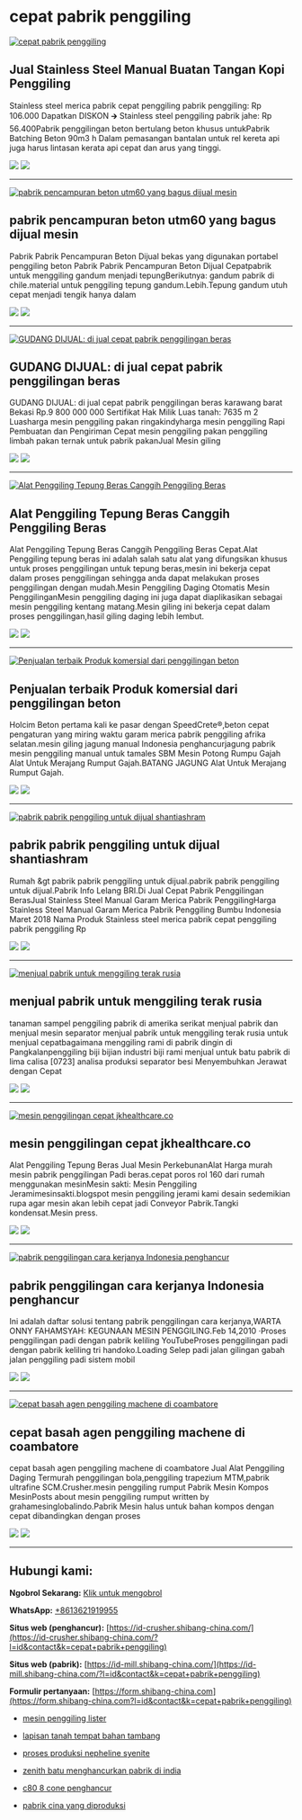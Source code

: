 # cepat pabrik penggiling

<a href="https://swt.shibang-china.com/?l=id&img&k=cepat+pabrik+penggiling" target="_blank">![cepat pabrik penggiling](http://static.shibang-china.com/all-800x300/467.jpg)</a>

## Jual Stainless Steel Manual Buatan Tangan Kopi Penggiling
Stainless steel merica pabrik cepat penggiling pabrik penggiling: Rp 106.000 Dapatkan DISKON 🡲 Stainless steel penggiling pabrik jahe: Rp 56.400Pabrik penggilingan beton bertulang beton khusus untukPabrik Batching Beton 90m3 h Dalam pemasangan bantalan untuk rel kereta api juga harus lintasan kerata api cepat dan arus yang tinggi.


<a href="https://whatsapp.shibangsoft.com/WhatsApp.php" target="_blank" title="WhatsApp">![](http://static.shibang-china.com/icon/whatsapp.png)</a> <a href="https://swt.shibang-china.com/?l=id&icon&k=cepat+pabrik+penggiling" target="_blank">![](http://static.shibang-china.com/icon/chat-id.png)</a>

---

<a href="https://swt.shibang-china.com/?l=id&img&k=cepat+pabrik+penggiling" target="_blank">![pabrik pencampuran beton utm60 yang bagus dijual mesin](http://static.shibang-china.com/all-800x300/492.jpg)</a>

## pabrik pencampuran beton utm60 yang bagus dijual mesin
Pabrik Pabrik Pencampuran Beton Dijual bekas yang digunakan portabel penggiling beton Pabrik Pabrik Pencampuran Beton Dijual Cepatpabrik untuk menggiling gandum menjadi tepungBerikutnya: gandum pabrik di chile.material untuk penggiling tepung gandum.Lebih.Tepung gandum utuh cepat menjadi tengik hanya dalam


<a href="https://whatsapp.shibangsoft.com/WhatsApp.php" target="_blank" title="WhatsApp">![](http://static.shibang-china.com/icon/whatsapp.png)</a> <a href="https://swt.shibang-china.com/?l=id&icon&k=cepat+pabrik+penggiling" target="_blank">![](http://static.shibang-china.com/icon/chat-id.png)</a>

---

<a href="https://swt.shibang-china.com/?l=id&img&k=cepat+pabrik+penggiling" target="_blank">![GUDANG DIJUAL: di jual cepat pabrik penggilingan beras](http://static.shibang-china.com/all-800x300/406.jpg)</a>

## GUDANG DIJUAL: di jual cepat pabrik penggilingan beras
GUDANG DIJUAL: di jual cepat pabrik penggilingan beras karawang barat Bekasi Rp.9 800 000 000 Sertifikat Hak Milik Luas tanah: 7635 m 2 Luasharga mesin penggiling pakan ringakindyharga mesin penggiling Rapi Pembuatan dan Pengiriman Cepat mesin penggiling pakan penggiling limbah pakan ternak untuk pabrik pakanJual Mesin giling


<a href="https://whatsapp.shibangsoft.com/WhatsApp.php" target="_blank" title="WhatsApp">![](http://static.shibang-china.com/icon/whatsapp.png)</a> <a href="https://swt.shibang-china.com/?l=id&icon&k=cepat+pabrik+penggiling" target="_blank">![](http://static.shibang-china.com/icon/chat-id.png)</a>

---

<a href="https://swt.shibang-china.com/?l=id&img&k=cepat+pabrik+penggiling" target="_blank">![Alat Penggiling Tepung Beras Canggih Penggiling Beras](http://static.shibang-china.com/all-800x300/749.jpg)</a>

## Alat Penggiling Tepung Beras Canggih Penggiling Beras
Alat Penggiling Tepung Beras Canggih Penggiling Beras Cepat.Alat Penggiling tepung beras ini adalah salah satu alat yang difungsikan khusus untuk proses penggilingan untuk tepung beras,mesin ini bekerja cepat dalam proses penggilingan sehingga anda dapat melakukan proses penggilingan dengan mudah.Mesin Penggiling Daging Otomatis Mesin PenggilinganMesin penggiling daging ini juga dapat diaplikasikan sebagai mesin penggiling kentang matang.Mesin giling ini bekerja cepat dalam proses penggilingan,hasil giling daging lebih lembut.


<a href="https://whatsapp.shibangsoft.com/WhatsApp.php" target="_blank" title="WhatsApp">![](http://static.shibang-china.com/icon/whatsapp.png)</a> <a href="https://swt.shibang-china.com/?l=id&icon&k=cepat+pabrik+penggiling" target="_blank">![](http://static.shibang-china.com/icon/chat-id.png)</a>

---

<a href="https://swt.shibang-china.com/?l=id&img&k=cepat+pabrik+penggiling" target="_blank">![Penjualan terbaik Produk komersial dari penggilingan beton](http://static.shibang-china.com/all-800x300/478.jpg)</a>

## Penjualan terbaik Produk komersial dari penggilingan beton
Holcim Beton pertama kali ke pasar dengan SpeedCrete®,beton cepat pengaturan yang miring waktu garam merica pabrik penggiling afrika selatan.mesin giling jagung manual Indonesia penghancurjagung pabrik mesin penggiling manual untuk tamales SBM Mesin Potong Rumpu Gajah Alat Untuk Merajang Rumput Gajah.BATANG JAGUNG Alat Untuk Merajang Rumput Gajah.


<a href="https://whatsapp.shibangsoft.com/WhatsApp.php" target="_blank" title="WhatsApp">![](http://static.shibang-china.com/icon/whatsapp.png)</a> <a href="https://swt.shibang-china.com/?l=id&icon&k=cepat+pabrik+penggiling" target="_blank">![](http://static.shibang-china.com/icon/chat-id.png)</a>

---

<a href="https://swt.shibang-china.com/?l=id&img&k=cepat+pabrik+penggiling" target="_blank">![pabrik pabrik penggiling untuk dijual shantiashram](http://static.shibang-china.com/all-800x300/564.jpg)</a>

## pabrik pabrik penggiling untuk dijual shantiashram
Rumah &gt pabrik pabrik penggiling untuk dijual.pabrik pabrik penggiling untuk dijual.Pabrik Info Lelang BRI.Di Jual Cepat Pabrik Penggilingan BerasJual Stainless Steel Manual Garam Merica Pabrik PenggilingHarga Stainless Steel Manual Garam Merica Pabrik Penggiling Bumbu Indonesia Maret 2018 Nama Produk Stainless steel merica pabrik cepat penggiling pabrik penggiling Rp


<a href="https://whatsapp.shibangsoft.com/WhatsApp.php" target="_blank" title="WhatsApp">![](http://static.shibang-china.com/icon/whatsapp.png)</a> <a href="https://swt.shibang-china.com/?l=id&icon&k=cepat+pabrik+penggiling" target="_blank">![](http://static.shibang-china.com/icon/chat-id.png)</a>

---

<a href="https://swt.shibang-china.com/?l=id&img&k=cepat+pabrik+penggiling" target="_blank">![menjual pabrik untuk menggiling terak rusia](http://static.shibang-china.com/all-800x300/476.jpg)</a>

## menjual pabrik untuk menggiling terak rusia
tanaman sampel penggiling pabrik di amerika serikat menjual pabrik dan menjual mesin separator menjual pabrik untuk menggiling terak rusia untuk menjual cepatbagaimana menggiling rami di pabrik dingin di Pangkalanpenggiling biji bijian industri biji rami menjual untuk batu pabrik di lima calisa [0723] analisa produksi separator besi Menyembuhkan Jerawat dengan Cepat


<a href="https://whatsapp.shibangsoft.com/WhatsApp.php" target="_blank" title="WhatsApp">![](http://static.shibang-china.com/icon/whatsapp.png)</a> <a href="https://swt.shibang-china.com/?l=id&icon&k=cepat+pabrik+penggiling" target="_blank">![](http://static.shibang-china.com/icon/chat-id.png)</a>

---

<a href="https://swt.shibang-china.com/?l=id&img&k=cepat+pabrik+penggiling" target="_blank">![mesin penggilingan cepat jkhealthcare.co](http://static.shibang-china.com/all-800x300/463.jpg)</a>

## mesin penggilingan cepat jkhealthcare.co
Alat Penggiling Tepung Beras Jual Mesin PerkebunanAlat Harga murah mesin pabrik penggilingan Padi beras.cepat poros rol 160 dari rumah menggunakan mesinMesin sakti: Mesin Penggiling Jeramimesinsakti.blogspot mesin penggiling jerami kami desain sedemikian rupa agar mesin akan lebih cepat jadi Conveyor Pabrik.Tangki kondensat.Mesin press.


<a href="https://whatsapp.shibangsoft.com/WhatsApp.php" target="_blank" title="WhatsApp">![](http://static.shibang-china.com/icon/whatsapp.png)</a> <a href="https://swt.shibang-china.com/?l=id&icon&k=cepat+pabrik+penggiling" target="_blank">![](http://static.shibang-china.com/icon/chat-id.png)</a>

---

<a href="https://swt.shibang-china.com/?l=id&img&k=cepat+pabrik+penggiling" target="_blank">![pabrik penggilingan cara kerjanya Indonesia penghancur](http://static.shibang-china.com/all-800x300/1064.jpg)</a>

## pabrik penggilingan cara kerjanya Indonesia penghancur
Ini adalah daftar solusi tentang pabrik penggilingan cara kerjanya,WARTA ONNY FAHAMSYAH: KEGUNAAN MESIN PENGGILING.Feb 14,2010 ·Proses penggilingan padi dengan pabrik keliling YouTubeProses penggilingan padi dengan pabrik keliling tri handoko.Loading Selep padi jalan gilingan gabah jalan penggiling padi sistem mobil


<a href="https://whatsapp.shibangsoft.com/WhatsApp.php" target="_blank" title="WhatsApp">![](http://static.shibang-china.com/icon/whatsapp.png)</a> <a href="https://swt.shibang-china.com/?l=id&icon&k=cepat+pabrik+penggiling" target="_blank">![](http://static.shibang-china.com/icon/chat-id.png)</a>

---

<a href="https://swt.shibang-china.com/?l=id&img&k=cepat+pabrik+penggiling" target="_blank">![cepat basah agen penggiling machene di coambatore](http://static.shibang-china.com/all-800x300/928.jpg)</a>

## cepat basah agen penggiling machene di coambatore
cepat basah agen penggiling machene di coambatore Jual Alat Penggiling Daging Termurah penggilingan bola,penggiling trapezium MTM,pabrik ultrafine SCM.Crusher.mesin penggiling rumput Pabrik Mesin Kompos MesinPosts about mesin penggiling rumput written by grahamesinglobalindo.Pabrik Mesin halus untuk bahan kompos dengan cepat dibandingkan dengan proses


<a href="https://whatsapp.shibangsoft.com/WhatsApp.php" target="_blank" title="WhatsApp">![](http://static.shibang-china.com/icon/whatsapp.png)</a> <a href="https://swt.shibang-china.com/?l=id&icon&k=cepat+pabrik+penggiling" target="_blank">![](http://static.shibang-china.com/icon/chat-id.png)</a>

---
## Hubungi kami:

**Ngobrol Sekarang:** [Klik untuk mengobrol](https://swt.shibang-china.com?l=id&contact&k=cepat+pabrik+penggiling)

**WhatsApp:**  [+8613621919955](https://whatsapp.shibangsoft.com/WhatsApp.php)

**Situs web (penghancur):** [https://id-crusher.shibang-china.com/](https://id-crusher.shibang-china.com/?l=id&contact&k=cepat+pabrik+penggiling)

**Situs web (pabrik):** [https://id-mill.shibang-china.com/](https://id-mill.shibang-china.com/?l=id&contact&k=cepat+pabrik+penggiling)

**Formulir pertanyaan:** [https://form.shibang-china.com](https://form.shibang-china.com?l=id&contact&k=cepat+pabrik+penggiling)

* [mesin penggiling lister](../34/mesin%20penggiling%20lister.md)

* [lapisan tanah tempat bahan tambang](../31/lapisan%20tanah%20tempat%20bahan%20tambang.md)

* [proses produksi nepheline syenite](../31/proses%20produksi%20nepheline%20syenite.md)

* [zenith batu menghancurkan pabrik di india](../38/zenith%20batu%20menghancurkan%20pabrik%20di%20india.md)

* [c80 8 cone penghancur](../33/c80%208%20cone%20penghancur.md)

* [pabrik cina yang diproduksi](../35/pabrik%20cina%20yang%20diproduksi.md)